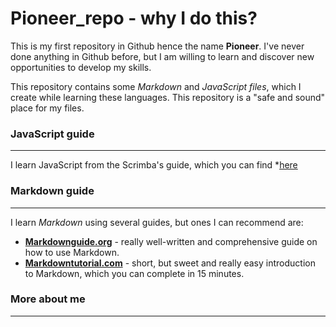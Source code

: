 # Pioneer_repo - why I do this?
This is my first repository in Github hence the name **Pioneer**. I've never done anything in Github before, but I am willing to learn and discover new opportunities to develop my skills. 

This repository contains some _Markdown_ and _JavaScript files_, which I create while learning these languages. This repository is a "safe and sound" place for my files.


### JavaScript guide
***

I learn JavaScript from the Scrimba's guide, which you can find *[here](https://scrimba.com/learn/learnjavascript)

### Markdown guide
***

I learn _Markdown_ using several guides, but ones I can recommend are:

- **[Markdownguide.org](https://www.markdownguide.org/)** - really well-written and comprehensive guide on how to use Markdown.
- **[Markdowntutorial.com](https://www.markdowntutorial.com/)** - short, but sweet and really easy introduction to Markdown, which you can complete in 15 minutes.

### More about me
***
